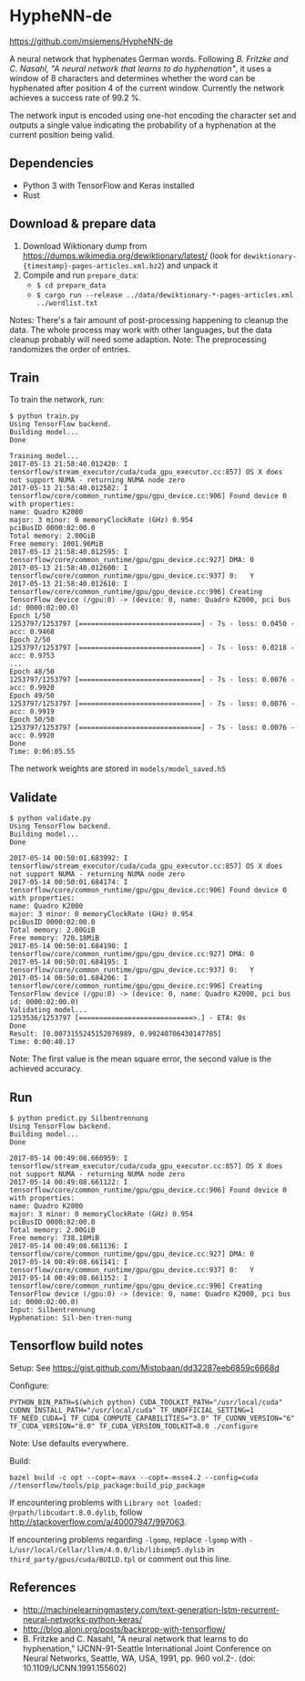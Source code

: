 # HypheNN-de

https://github.com/msiemens/HypheNN-de

A neural network that hyphenates German words. Following _B. Fritzke and
C. Nasahl, "A neural network that learns to do hyphenation"_, it uses a window
of 8 characters and determines whether the word can be hyphenated after position
4 of the current window. Currently the network achieves a success rate of 99.2 %.

The network input is encoded using one-hot encoding the character set and outputs
a single value indicating the probability of a hyphenation at the current position
being valid.


## Dependencies

- Python 3 with TensorFlow and Keras installed
- Rust


## Download & prepare data

1. Download Wiktionary dump from https://dumps.wikimedia.org/dewiktionary/latest/ (look for `dewiktionary-{timestamp}-pages-articles.xml.bz2`) and unpack it
2. Compile and run `prepare_data`:
    - `$ cd prepare_data`
    - `$ cargo run --release ../data/dewiktionary-*-pages-articles.xml ../wordlist.txt`

Notes: There's a fair amount of post-processing happening to cleanup the data. The whole process may work with other languages, but the data cleanup probably will need some adaption.
Note: The preprocessing randomizes the order of entries.


## Train

To train the network, run:

```
$ python train.py
Using TensorFlow backend.
Building model...
Done

Training model...
2017-05-13 21:58:40.012420: I tensorflow/stream_executor/cuda/cuda_gpu_executor.cc:857] OS X does not support NUMA - returning NUMA node zero
2017-05-13 21:58:40.012582: I tensorflow/core/common_runtime/gpu/gpu_device.cc:906] Found device 0 with properties:
name: Quadro K2000
major: 3 minor: 0 memoryClockRate (GHz) 0.954
pciBusID 0000:02:00.0
Total memory: 2.00GiB
Free memory: 1001.96MiB
2017-05-13 21:58:40.012595: I tensorflow/core/common_runtime/gpu/gpu_device.cc:927] DMA: 0
2017-05-13 21:58:40.012600: I tensorflow/core/common_runtime/gpu/gpu_device.cc:937] 0:   Y
2017-05-13 21:58:40.012610: I tensorflow/core/common_runtime/gpu/gpu_device.cc:996] Creating TensorFlow device (/gpu:0) -> (device: 0, name: Quadro K2000, pci bus id: 0000:02:00.0)
Epoch 1/50
1253797/1253797 [==============================] - 7s - loss: 0.0450 - acc: 0.9468       
Epoch 2/50
1253797/1253797 [==============================] - 7s - loss: 0.0218 - acc: 0.9753       
...
Epoch 48/50
1253797/1253797 [==============================] - 7s - loss: 0.0076 - acc: 0.9920      
Epoch 49/50
1253797/1253797 [==============================] - 7s - loss: 0.0076 - acc: 0.9919       
Epoch 50/50
1253797/1253797 [==============================] - 7s - loss: 0.0076 - acc: 0.9920      
Done
Time: 0:06:05.55
```

The network weights are stored in `models/model_saved.h5`

## Validate

```
$ python validate.py
Using TensorFlow backend.
Building model...
Done

2017-05-14 00:50:01.683992: I tensorflow/stream_executor/cuda/cuda_gpu_executor.cc:857] OS X does not support NUMA - returning NUMA node zero
2017-05-14 00:50:01.684174: I tensorflow/core/common_runtime/gpu/gpu_device.cc:906] Found device 0 with properties:
name: Quadro K2000
major: 3 minor: 0 memoryClockRate (GHz) 0.954
pciBusID 0000:02:00.0
Total memory: 2.00GiB
Free memory: 720.18MiB
2017-05-14 00:50:01.684190: I tensorflow/core/common_runtime/gpu/gpu_device.cc:927] DMA: 0
2017-05-14 00:50:01.684195: I tensorflow/core/common_runtime/gpu/gpu_device.cc:937] 0:   Y
2017-05-14 00:50:01.684206: I tensorflow/core/common_runtime/gpu/gpu_device.cc:996] Creating TensorFlow device (/gpu:0) -> (device: 0, name: Quadro K2000, pci bus id: 0000:02:00.0)
Validating model...
1253536/1253797 [============================>.] - ETA: 0s   
Done
Result: [0.0073155245152076989, 0.99240706430147785]
Time: 0:00:40.17
```

Note: The first value is the mean square error, the second value is the
achieved accuracy.

## Run


```
$ python predict.py Silbentrennung
Using TensorFlow backend.
Building model...
Done

2017-05-14 00:49:08.660959: I tensorflow/stream_executor/cuda/cuda_gpu_executor.cc:857] OS X does not support NUMA - returning NUMA node zero
2017-05-14 00:49:08.661122: I tensorflow/core/common_runtime/gpu/gpu_device.cc:906] Found device 0 with properties:
name: Quadro K2000
major: 3 minor: 0 memoryClockRate (GHz) 0.954
pciBusID 0000:02:00.0
Total memory: 2.00GiB
Free memory: 738.18MiB
2017-05-14 00:49:08.661136: I tensorflow/core/common_runtime/gpu/gpu_device.cc:927] DMA: 0
2017-05-14 00:49:08.661141: I tensorflow/core/common_runtime/gpu/gpu_device.cc:937] 0:   Y
2017-05-14 00:49:08.661152: I tensorflow/core/common_runtime/gpu/gpu_device.cc:996] Creating TensorFlow device (/gpu:0) -> (device: 0, name: Quadro K2000, pci bus id: 0000:02:00.0)
Input: Silbentrennung
Hyphenation: Sil·ben·tren·nung
```


## Tensorflow build notes

Setup: See https://gist.github.com/Mistobaan/dd32287eeb6859c6668d

Configure:

```
PYTHON_BIN_PATH=$(which python) CUDA_TOOLKIT_PATH="/usr/local/cuda" CUDNN_INSTALL_PATH="/usr/local/cuda" TF_UNOFFICIAL_SETTING=1 TF_NEED_CUDA=1 TF_CUDA_COMPUTE_CAPABILITIES="3.0" TF_CUDNN_VERSION="6" TF_CUDA_VERSION="8.0" TF_CUDA_VERSION_TOOLKIT=8.0 ./configure
```

Note: Use defaults everywhere.

Build:

```
bazel build -c opt --copt=-mavx --copt=-msse4.2 --config=cuda //tensorflow/tools/pip_package:build_pip_package
```

If encountering problems with `Library not loaded: @rpath/libcudart.8.0.dylib`,
follow http://stackoverflow.com/a/40007947/997063.

If encountering problems regarding `-lgomp`, replace `-lgomp` with
`-L/usr/local/Cellar/llvm/4.0.0/lib/libiomp5.dylib` in
`third_party/gpus/cuda/BUILD.tpl` or comment out this line.


## References

- http://machinelearningmastery.com/text-generation-lstm-recurrent-neural-networks-python-keras/
- http://blog.aloni.org/posts/backprop-with-tensorflow/
- B. Fritzke and C. Nasahl, "A neural network that learns to do hyphenation," IJCNN-91-Seattle International Joint Conference on Neural Networks, Seattle, WA, USA, 1991, pp. 960 vol.2-. (doi: 10.1109/IJCNN.1991.155602)
